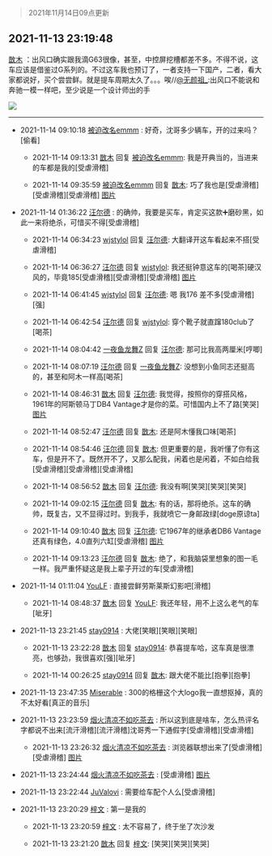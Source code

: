 > 2021年11月14日09点更新
<link rel="stylesheet" href="https://cdn.jsdelivr.net/gh/taotie6/sampleJSON@main/css/photo_show.css">
<meta name="referrer" content="no-referrer" />


 ## 2021-11-13 23:19:48 

 [㪚木](https://www.coolapk.com/feed/31454654?shareKey=MjE2ZjY3MzdiM2QyNjE4ZmUwNjY~) ：出风口确实跟我滴G63很像，甚至，中控屏挖槽都差不多。不得不说，这车应该是借鉴过G系列的。不过这车我也预订了，一者支持一下国产，二者，看大家都说好，买个尝尝鲜。就是提车周期太久了。。。唉//<a class="feed-link-uname" href="/u/无颜祖_">@无颜祖_</a>:出风口不能说和奔驰一模一样吧，至少说是一个设计师出的手 

<div class="album">
<img class="img-item" src="http://image.coolapk.com/feed/2021/1113/23/1081091_3f0a986a_6787_6188@2880x2880.jpeg" />
</div>

 ------- 

- 2021-11-14 09:10:18 [被迫改名emmm](uid=3302275) : 好奇，沈哥多少辆车，开的过来吗？[偷看] 

    - 2021-11-14 09:13:31 [㪚木](uid=1081091) 回复 [被迫改名emmm](uid=3302275): 我是开典当的，当进来的车都是我的[受虐滑稽] 

    - 2021-11-14 09:35:59 [被迫改名emmm](uid=3302275) 回复 [㪚木](uid=1081091): 巧了我也是[受虐滑稽][受虐滑稽][受虐滑稽] [图片](http://image.coolapk.com/feed/2021/1114/09/3302275_03fa6a27_3758_5007@400x400.jpeg)

- 2021-11-14 01:36:22 [汪尔德](uid=1595236) : 的确帅，我要是买车，肯定买这款➕磨砂黑，如此一来将绝杀，可惜买不得[受虐滑稽] 

    - 2021-11-14 06:34:23 [wjstylol](uid=15345635) 回复 [汪尔德](uid=1595236): 大翻译开这车看起来不搭[受虐滑稽] 

    - 2021-11-14 06:36:27 [汪尔德](uid=1595236) 回复 [wjstylol](uid=15345635): 我还挺钟意这车的[喝茶]硬汉风的，毕竟185[受虐滑稽][受虐滑稽][受虐滑稽] [图片](http://image.coolapk.com/feed/2021/1019/00/1595236_23371407_3170_6209@1127x1749.jpeg)

    - 2021-11-14 06:41:45 [wjstylol](uid=15345635) 回复 [汪尔德](uid=1595236): 嗯 我176 差不多[受虐滑稽][强] 

    - 2021-11-14 06:42:54 [汪尔德](uid=1595236) 回复 [wjstylol](uid=15345635): 穿个靴子就直蹿180club了[喝茶] 

    - 2021-11-14 08:04:42 [一夜鱼龙舞Z](uid=2440130) 回复 [汪尔德](uid=1595236): 那可比我高两厘米[哼唧] 

    - 2021-11-14 08:07:19 [汪尔德](uid=1595236) 回复 [一夜鱼龙舞Z](uid=2440130): 没想到小鱼同志还挺高的，甚至和阿木一样高[喝茶] 

    - 2021-11-14 08:46:31 [㪚木](uid=1081091) 回复 [汪尔德](uid=1595236): 我觉得，按照你的穿搭风格，1961年的阿斯顿马丁DB4 Vantage才是你的菜。可惜国内上不了路[笑哭] [图片](http://image.coolapk.com/feed/2021/1114/08/1081091_e350f9f3_0790_6858@574x646.png)

    - 2021-11-14 08:52:47 [汪尔德](uid=1595236) 回复 [㪚木](uid=1081091): 还是阿木懂我口味[喝茶] 

    - 2021-11-14 08:54:46 [汪尔德](uid=1595236) 回复 [㪚木](uid=1081091): 但更重要的是，我听懂了你有这车，但是开不了。既然开不了，又那么配我，闲着也是闲着，不如白给我[受虐滑稽][受虐滑稽][受虐滑稽] 

    - 2021-11-14 08:56:52 [㪚木](uid=1081091) 回复 [汪尔德](uid=1595236): 我没有啊[笑哭][笑哭][笑哭] 

    - 2021-11-14 09:02:15 [汪尔德](uid=1595236) 回复 [㪚木](uid=1081091): 有的话，那将绝杀。这车的确帅，既复古，又不显得过时。到我手，我就喷它一身邮政绿[doge原谅ta] 

    - 2021-11-14 09:10:40 [㪚木](uid=1081091) 回复 [汪尔德](uid=1595236): 它1967年的继承者DB6 Vantage还真有绿色，4.0直列六缸[受虐滑稽] [图片](http://image.coolapk.com/feed/2021/1114/09/1081091_04b5eb01_2239_2822@1080x614.png)

    - 2021-11-14 09:13:23 [汪尔德](uid=1595236) 回复 [㪚木](uid=1081091): 绝了，和我脑袋里想象的图一毛一样。我严重怀疑这是我上辈子开过的车[受虐滑稽] 

- 2021-11-14 01:11:04 [YouLF](uid=14260240) : 直接尝鲜劳斯莱斯幻影吧[滑稽] 

    - 2021-11-14 08:48:37 [㪚木](uid=1081091) 回复 [YouLF](uid=14260240): 我还年轻，用不上这么老气的车[呲牙] 

- 2021-11-13 23:21:45 [stay0914](uid=4227833) : 大佬[笑眼][笑眼][笑眼] 

    - 2021-11-13 23:22:28 [㪚木](uid=1081091) 回复 [stay0914](uid=4227833): 恭喜提车哈，这车真是很漂亮，也够劲，我很喜欢[强][呲牙] 

    - 2021-11-14 00:26:25 [stay0914](uid=4227833) 回复 [㪚木](uid=1081091): 跟大佬不能比[抱拳][抱拳] 

- 2021-11-13 23:47:35 [Miserable](uid=717620) : 300的格栅这个大logo我一直想抠掉，真的不太好看[真正的音乐] 

- 2021-11-13 23:23:59 [烟火清凉不如吃茶去](uid=4279524) : 所以这到底是啥车，怎么热评名字都说不出来[流汗滑稽][流汗滑稽]沈哥秀一下通假字[受虐滑稽][受虐滑稽] 

    - 2021-11-13 23:26:32 [烟火清凉不如吃茶去](uid=4279524) : 浏览器联想出来了[受虐滑稽][受虐滑稽] [图片](http://image.coolapk.com/feed/2021/1113/23/4279524_4128cb7d_7191_6173@1080x2376.jpeg)

- 2021-11-13 23:24:44 [烟火清凉不如吃茶去](uid=4279524) : [受虐滑稽] [图片](http://image.coolapk.com/feed/2021/1113/23/4279524_3cd8876b_7083_5012@1080x2376.jpeg)

- 2021-11-13 23:22:44 [JuValovi](uid=1780252) : 需要给车配个人么[受虐滑稽] 

- 2021-11-13 23:20:29 [梓文](uid=2075001) : 第一是我的 

    - 2021-11-13 23:20:59 [梓文](uid=2075001) : 太不容易了，终于坐了次沙发 

    - 2021-11-13 23:21:20 [㪚木](uid=1081091) 回复 [梓文](uid=2075001): [笑哭][笑哭][笑哭] 

